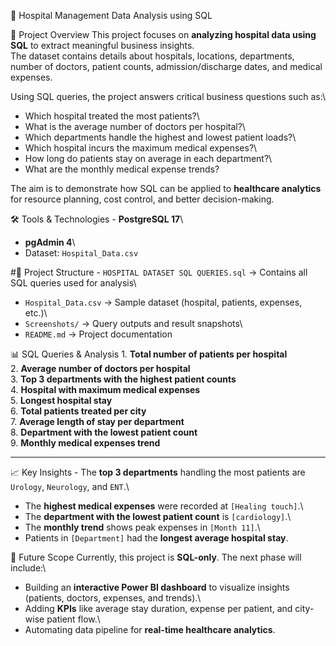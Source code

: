 🏥 Hospital Management Data Analysis using SQL

📌 Project Overview This project focuses on **analyzing hospital data
using SQL** to extract meaningful business insights.\
The dataset contains details about hospitals, locations, departments,
number of doctors, patient counts, admission/discharge dates, and
medical expenses.

Using SQL queries, the project answers critical business questions such
as:\
- Which hospital treated the most patients?\
- What is the average number of doctors per hospital?\
- Which departments handle the highest and lowest patient loads?\
- Which hospital incurs the maximum medical expenses?\
- How long do patients stay on average in each department?\
- What are the monthly medical expense trends?

The aim is to demonstrate how SQL can be applied to **healthcare
analytics** for resource planning, cost control, and better
decision-making.

🛠 Tools & Technologies - **PostgreSQL 17**\
- **pgAdmin 4**\
- Dataset: `Hospital_Data.csv`

#📂 Project Structure - `HOSPITAL DATASET SQL QUERIES.sql` → Contains
all SQL queries used for analysis\
- `Hospital_Data.csv` → Sample dataset (hospital, patients, expenses,
etc.)\
- `Screenshots/` → Query outputs and result snapshots\
- `README.md` → Project documentation

📊 SQL Queries & Analysis 1. **Total number of patients per hospital**\
2. **Average number of doctors per hospital**\
3. **Top 3 departments with the highest patient counts**\
4. **Hospital with maximum medical expenses**\
5. **Longest hospital stay**\
6. **Total patients treated per city**\
7. **Average length of stay per department**\
8. **Department with the lowest patient count**\
9. **Monthly medical expenses trend**

------------------------------------------------------------------------

📈 Key Insights - The **top 3 departments** handling the most patients
are `Urology`, `Neurology`, and `ENT`.\
- The **highest medical expenses** were recorded at `[Healing touch]`.\
- The **department with the lowest patient count** is `[cardiology]`.\
- The **monthly trend** shows peak expenses in `[Month 11]`.\
- Patients in `[Department]` had the **longest average hospital stay**.

🚀 Future Scope Currently, this project is **SQL-only**. The next phase
will include:\
- Building an **interactive Power BI dashboard** to visualize insights
(patients, doctors, expenses, and trends).\
- Adding **KPIs** like average stay duration, expense per patient, and
city-wise patient flow.\
- Automating data pipeline for **real-time healthcare analytics**.
